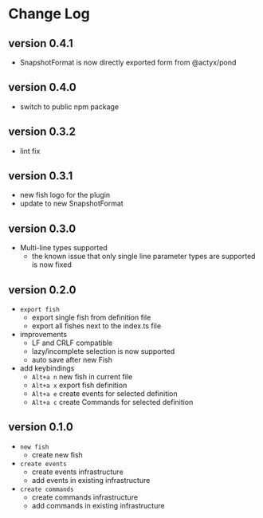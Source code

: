 # Change Log

## version 0.4.1

* SnapshotFormat is now directly exported form from @actyx/pond

## version 0.4.0

* switch to public npm package

## version 0.3.2

* lint fix

## version 0.3.1

* new fish logo for the plugin
* update to new SnapshotFormat

## version 0.3.0

* Multi-line types supported
  * the known issue that only single line parameter types are supported is now fixed

## version 0.2.0

* `export fish`
  * export single fish from definition file
  * export all fishes next to the index.ts file
* improvements
  * LF and CRLF compatible
  * lazy/incomplete selection is now supported
  * auto save after new Fish
* add keybindings
  * `Alt+a n` new fish in current file
  * `Alt+a x` export fish definition
  * `Alt+a e` create events for selected definition
  * `Alt+a c` create Commands for selected definition

## version 0.1.0

* `new fish`
  * create new fish
* `create events`
  * create events infrastructure
  * add events in existing infrastructure
* `create commands`
  * create commands infrastructure
  * add commands in existing infrastructure
